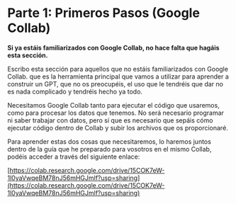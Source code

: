 # Parte 1: Primeros Pasos (Google Collab)

**Si ya estáis familiarizados con Google Collab, no hace falta que hagáis esta sección.**


Escribo esta sección para aquellos que no estáis familiarizados con Google Collab. que es la herramienta principal que vamos a utilizar para aprender a construir un GPT, que no os preocupéis, el uso que le tendréis que dar no es nada complicado y tendréis hecho ya todo.

Necesitamos Google Collab tanto para ejecutar el código que usaremos, como para procesar los datos que tenemos. No será necesario programar ni saber trabajar con datos, pero sí que es necesario que sepáis cómo ejecutar código dentro de Collab y subir los archivos que os proporcionaré.

Para aprender estas dos cosas que necesitaremos, lo haremos juntos dentro de la guía que he preparado para vosotros en el mismo Collab, podéis acceder a través del siguiente enlace:

[https://colab.research.google.com/drive/15COK7eW-1l0yaVwqeBM78nJ56mHGJmlf?usp=sharing](https://colab.research.google.com/drive/15COK7eW-1l0yaVwqeBM78nJ56mHGJmlf?usp=sharing)



